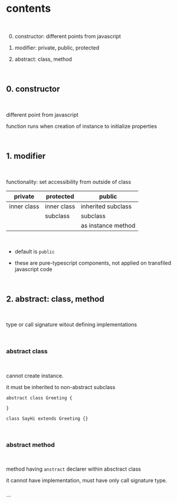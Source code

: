 # contents

<br>

0. constructor: different points from javascript

1. modifier: private, public, protected

2. abstract: class, method

<br>

## 0. constructor

<br>

different point from javascript

function runs when creation of instance to initialize properties

<br>

## 1. modifier

<br>

functionality: set accessibility from outside of class

| private     | protected   | public             |
| ----------- | ----------- | ------------------ |
| inner class | inner class | inherited subclass |
|             | subclass    | subclass           |
|             |             | as instance method |

<br>

- default is `public`

- these are pure-typescript components, not applied on transfiled javascript code

<br>

## 2. abstract: class, method

<br>

type or call signature witout defining implementations

<br>

### abstract class

<br>

cannot create instance.

it must be inherited to non-abstract subclass

```
abstract class Greeting {

}

class SayHi extends Greeting {}
```

<br>

### abstract method

<br>

method having `anstract` declarer within absctract class

it cannot have implementation, must have only call signature type.

<br>
```
